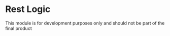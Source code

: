 # Rest Logic

This module is for development purposes only and should not be part of the
final product
